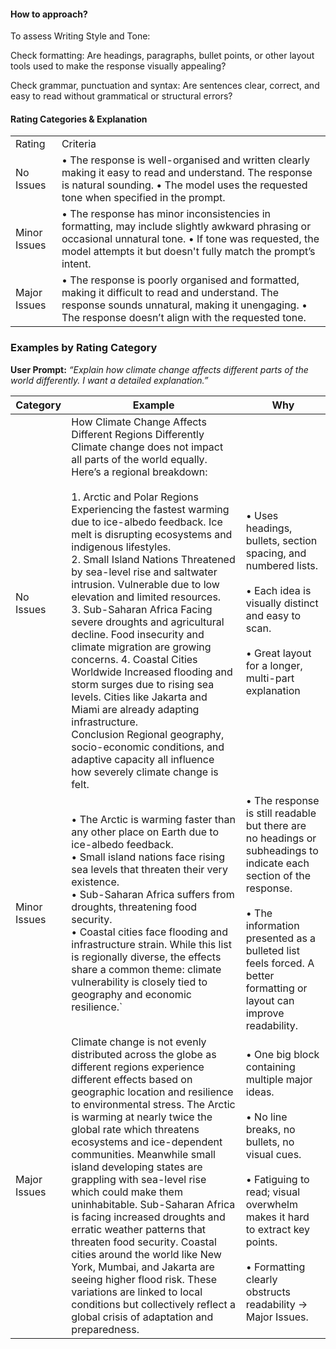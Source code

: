 #### How to approach?

To assess Writing Style and Tone:

Check formatting: Are headings, paragraphs, bullet points, or other layout tools used to make the response visually appealing?

Check grammar, punctuation and syntax: Are sentences clear, correct, and easy to read without grammatical or structural errors?

#### Rating Categories & Explanation

|   |   |
|---|---|
|Rating|Criteria|
|No Issues|• The response is well-organised and written clearly making it easy to read and understand. The response is natural sounding. • The model uses the requested tone when specified in the prompt.|
|Minor Issues|• The response has minor inconsistencies in formatting, may include slightly awkward phrasing or occasional unnatural tone. • If tone was requested, the model attempts it but doesn't fully match the prompt’s intent.|
|Major Issues|• The response is poorly organised and formatted, making it difficult to read and understand. The response sounds unnatural, making it unengaging. • The response doesn’t align with the requested tone.|
### **Examples by Rating Category**

**User Prompt:** _“Explain how climate change affects different parts of the world differently. I want a detailed explanation.”_

| Category     | Example                                                                                                                                                                                                                                                                                                                                                                                                                                                                                                                                                                                                                                                                                                                                                                                                                                                                                                | Why                                                                                                                                                                                                                                                          |
| ------------ | ------------------------------------------------------------------------------------------------------------------------------------------------------------------------------------------------------------------------------------------------------------------------------------------------------------------------------------------------------------------------------------------------------------------------------------------------------------------------------------------------------------------------------------------------------------------------------------------------------------------------------------------------------------------------------------------------------------------------------------------------------------------------------------------------------------------------------------------------------------------------------------------------------ | ------------------------------------------------------------------------------------------------------------------------------------------------------------------------------------------------------------------------------------------------------------ |
| No Issues    | How Climate Change Affects Different Regions Differently Climate change does not impact all parts of the world equally. Here’s a regional breakdown: <br><br>1. Arctic and Polar Regions Experiencing the fastest warming due to ice-albedo feedback. Ice melt is disrupting ecosystems and indigenous lifestyles. <br>2. Small Island Nations Threatened by sea-level rise and saltwater intrusion. Vulnerable due to low elevation and limited resources. <br>3. Sub-Saharan Africa Facing severe droughts and agricultural decline. Food insecurity and climate migration are growing concerns. 4. Coastal Cities Worldwide Increased flooding and storm surges due to rising sea levels. Cities like Jakarta and Miami are already adapting infrastructure. <br>Conclusion Regional geography, socio-economic conditions, and adaptive capacity all influence how severely climate change is felt. | • Uses headings, bullets, section spacing, and numbered lists. <br><br>• Each idea is visually distinct and easy to scan.<br><br>• Great layout for a longer, multi-part explanation                                                                         |
| Minor Issues | • The Arctic is warming faster than any other place on Earth due to ice-albedo feedback. <br>• Small island nations face rising sea levels that threaten their very existence. <br>• Sub-Saharan Africa suffers from droughts, threatening food security.<br>• Coastal cities face flooding and infrastructure strain. While this list is regionally diverse, the effects share a common theme: climate vulnerability is closely tied to geography and economic resilience.`                                                                                                                                                                                                                                                                                                                                                                                                                           | • The response is still readable but there are no headings or subheadings to indicate each section of the response. <br><br>• The information presented as a bulleted list feels forced. A better formatting or layout can improve readability.              |
| Major Issues | Climate change is not evenly distributed across the globe as different regions experience different effects based on geographic location and resilience to environmental stress. The Arctic is warming at nearly twice the global rate which threatens ecosystems and ice-dependent communities. Meanwhile small island developing states are grappling with sea-level rise which could make them uninhabitable. Sub-Saharan Africa is facing increased droughts and erratic weather patterns that threaten food security. Coastal cities around the world like New York, Mumbai, and Jakarta are seeing higher flood risk. These variations are linked to local conditions but collectively reflect a global crisis of adaptation and preparedness.                                                                                                                                                   | • One big block containing multiple major ideas. <br><br>• No line breaks, no bullets, no visual cues. <br><br>• Fatiguing to read; visual overwhelm makes it hard to extract key points. <br><br>• Formatting clearly obstructs readability → Major Issues. |

